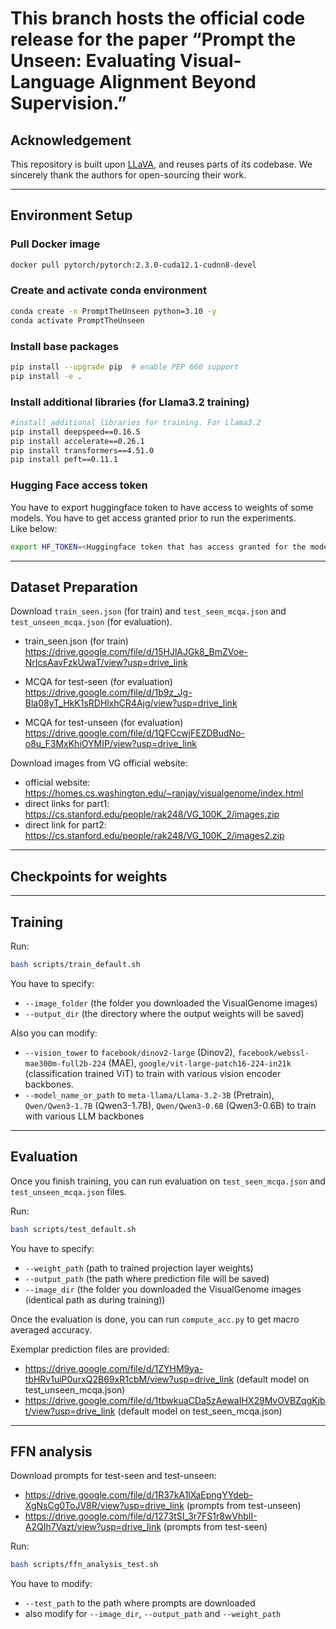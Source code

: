 # This branch hosts the official code release for the paper “Prompt the Unseen: Evaluating Visual-Language Alignment Beyond Supervision.”

## Acknowledgement

This repository is built upon [LLaVA](https://github.com/haotian-liu/LLaVA), 
and reuses parts of its codebase. We sincerely thank the authors for open-sourcing their work.

---

## Environment Setup

### Pull Docker image
```bash
docker pull pytorch/pytorch:2.3.0-cuda12.1-cudnn8-devel
```

### Create and activate conda environment
```bash
conda create -n PromptTheUnseen python=3.10 -y
conda activate PromptTheUnseen
```

### Install base packages
```bash
pip install --upgrade pip  # enable PEP 660 support
pip install -e .
```

### Install additional libraries (for Llama3.2 training)
```bash
#install additional libraries for training. For Llama3.2
pip install deepspeed==0.16.5
pip install accelerate==0.26.1
pip install transformers==4.51.0
pip install peft==0.11.1
```

### Hugging Face access token
You have to export huggingface token to have access to weights of some models. You have to get access granted prior to run the experiments.  
Like below:
```bash
export HF_TOKEN=<Huggingface token that has access granted for the model weights.>
```

---

## Dataset Preparation

Download `train_seen.json` (for train) and `test_seen_mcqa.json` and `test_unseen_mcqa.json` (for evaluation).

- train_seen.json (for train)  
  https://drive.google.com/file/d/15HJlAJGk8_BmZVoe-NrIcsAavFzkUwaT/view?usp=drive_link

- MCQA for test-seen (for evaluation)  
  https://drive.google.com/file/d/1b9z_Jg-Bla08yT_HkK1sRDHlxhCR4Ajg/view?usp=drive_link

- MCQA for test-unseen (for evaluation)  
  https://drive.google.com/file/d/1QFCcwjFEZDBudNo-o8u_F3MxKhiOYMIP/view?usp=drive_link

Download images from VG official website:

- official website: https://homes.cs.washington.edu/~ranjay/visualgenome/index.html  
- direct links for part1: https://cs.stanford.edu/people/rak248/VG_100K_2/images.zip  
- direct link for part2: https://cs.stanford.edu/people/rak248/VG_100K_2/images2.zip

---

## Checkpoints for weights

<!-- (No content was provided in the original text; header kept intentionally.) -->

---

## Training

Run:
```bash
bash scripts/train_default.sh
```

You have to specify:
- `--image_folder` (the folder you downloaded the VisualGenome images)  
- `--output_dir` (the directory where the output weights will be saved)

Also you can modify:
- `--vision_tower` to `facebook/dinov2-large` (Dinov2), `facebook/webssl-mae300m-full2b-224` (MAE), `google/vit-large-patch16-224-in21k` (classification trained ViT) to train with various vision encoder backbones.
- `--model_name_or_path` to `meta-llama/Llama-3.2-3B` (Pretrain), `Qwen/Qwen3-1.7B` (Qwen3-1.7B), `Qwen/Qwen3-0.6B` (Qwen3-0.6B) to train with various LLM backbones

---

## Evaluation

Once you finish training, you can run evaluation on `test_seen_mcqa.json` and `test_unseen_mcqa.json` files.

Run:
```bash
bash scripts/test_default.sh
```

You have to specify:
- `--weight_path` (path to trained projection layer weights)
- `--output_path` (the path where prediction file will be saved)
- `--image_dir` (the folder you downloaded the VisualGenome images (identical path as during training))

Once the evaluation is done, you can run `compute_acc.py` to get macro averaged accuracy.

Exemplar prediction files are provided:
- https://drive.google.com/file/d/1ZYHM9ya-tbHRv1uiP0urxQ2B69xR1cbM/view?usp=drive_link  (default model on test_unseen_mcqa.json)
- https://drive.google.com/file/d/1tbwkuaCDa5zAewaIHX29MvOVBZqgKjbt/view?usp=drive_link  (default model on test_seen_mcqa.json)

---

## FFN analysis

Download prompts for test-seen and test-unseen:

- https://drive.google.com/file/d/1R37kA1lXaEpngYYdeb-XgNsCg0ToJV8R/view?usp=drive_link  (prompts from test-unseen)
- https://drive.google.com/file/d/1273tSI_3r7FS1r8wVhbII-A2QIh7Vazt/view?usp=drive_link  (prompts from test-seen)

Run:
```bash
bash scripts/ffn_analysis_test.sh
```

You have to modify:
- `--test_path` to the path where prompts are downloaded
- also modify for `--image_dir`, `--output_path` and `--weight_path`
